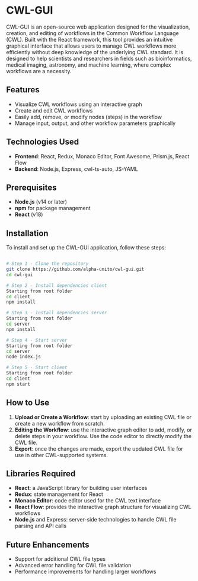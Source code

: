 # CWL-GUI

CWL-GUI is an open-source web application designed for the visualization, creation, and editing of workflows in the Common Workflow Language (CWL). Built with the React framework, this tool provides an intuitive graphical interface that allows users to manage CWL workflows more efficiently without deep knowledge of the underlying CWL standard. It is designed to help scientists and researchers in fields such as bioinformatics, medical imaging, astronomy, and machine learning, where complex workflows are a necessity.

## Features

- Visualize CWL workflows using an interactive graph
- Create and edit CWL workflows
- Easily add, remove, or modify nodes (steps) in the workflow
- Manage input, output, and other workflow parameters graphically

## Technologies Used

- **Frontend**: React, Redux, Monaco Editor, Font Awesome, Prism.js, React Flow
- **Backend**: Node.js, Express, cwl-ts-auto, JS-YAML

## Prerequisites

- **Node.js** (v14 or later)
- **npm** for package management
- **React** (v18)

## Installation

To install and set up the CWL-GUI application, follow these steps:

```bash

# Step 1 - Clone the repository
git clone https://github.com/alpha-unito/cwl-gui.git
cd cwl-gui

# Step 2 - Install dependencies client
Starting from root folder
cd client
npm install

# Step 3 - Install dependencies server
Starting from root folder
cd server
npm install

# Step 4 - Start server
Starting from root folder
cd server
node index.js

# Step 5 - Start client
Starting from root folder
cd client
npm start

 ``` 

## How to Use

1. **Upload or Create a Workflow**: start by uploading an existing CWL file or create a new workflow from scratch.
2. **Editing the Workflow**: use the interactive graph editor to add, modify, or delete steps in your workflow. Use the code editor to directly modify the CWL file.
3. **Export**: once the changes are made, export the updated CWL file for use in other CWL-supported systems.

## Libraries Required
- **React**: a JavaScript library for building user interfaces
- **Redux**: state management for React
- **Monaco Editor**: code editor used for the CWL text interface
- **React Flow**: provides the interactive graph structure for visualizing CWL workflows
- **Node.js** and Express: server-side technologies to handle CWL file parsing and API calls

## Future Enhancements
- Support for additional CWL file types
- Advanced error handling for CWL file validation
- Performance improvements for handling larger workflows